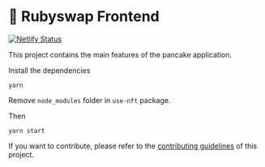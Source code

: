 # 🥞 Rubyswap Frontend

[![Netlify Status](https://api.netlify.com/api/v1/badges/7bebf1a3-be7b-4165-afd1-446256acd5e3/deploy-status)](https://app.netlify.com/sites/pancake-prod/deploys)

This project contains the main features of the pancake application.

Install the dependencies

```shell
yarn
```
Remove `node_modules` folder in `use-nft` package.

Then

```shell
yarn start
```

If you want to contribute, please refer to the [contributing guidelines](./CONTRIBUTING.md) of this project.
